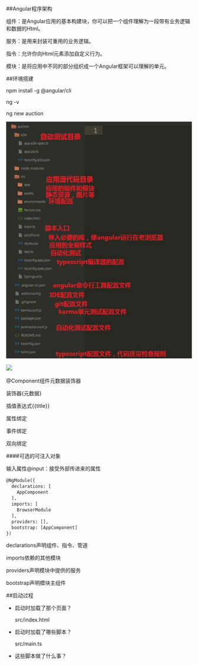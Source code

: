 ##Angular程序架构

组件：是Angular应用的基本构建块，你可以把一个组件理解为一段带有业务逻辑和数据的Html。

服务：是用来封装可重用的业务逻辑。

指令：允许你向Html元素添加自定义行为。

模块：是将应用中不同的部分组织成一个Angular框架可以理解的单元。


##环境搭建

npm install -g @angular/cli

ng -v

ng new auction

![](/assets/360截图20171018112823998.jpg)

![](/assets/360截图20171010214949005.jpg)

@Component组件元数据装饰器

装饰器{元数据}

插值表达式{{title}}

属性绑定

事件绑定

双向绑定


####可选的可注入对象

输入属性@input：接受外部传进来的属性


```
@NgModule({
  declarations: [
    AppComponent
  ],
  imports: [
    BrowserModule
  ],
  providers: [],
  bootstrap: [AppComponent]
})
```

declarations声明组件、指令、管道

imports依赖的其他模块

providers声明模块中提供的服务

bootstrap声明模块主组件



##启动过程

- 启动时加载了那个页面？

    src/index.html

- 启动时加载了哪些脚本？

    src/main.ts



- 这些脚本做了什么事？


















